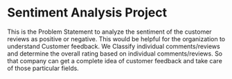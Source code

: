 # Sentiment Analysis Project

This is the Problem Statement to analyze the sentiment of the customer reviews as positive or negative. This would be helpful for the organization to understand Customer feedback.
We Classify individual comments/reviews and determine the overall rating based on individual comments/reviews. So that company can get a complete idea of customer feedback and take care of those particular fields.



